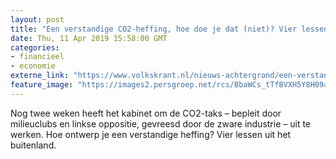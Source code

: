 ```yaml
---
layout: post
title: "Een verstandige CO2-heffing, hoe doe je dat (niet)? Vier lessen uit het buitenland"
date: Thu, 11 Apr 2019 15:58:00 GMT
categories: 
- financieel 
- economie 
externe_link: "https://www.volkskrant.nl/nieuws-achtergrond/een-verstandige-co2-heffing-hoe-doe-je-dat-niet~b723e38e/"
feature_image: "https://images2.persgroep.net/rcs/BbaWCs_tTfBVXH5Y8H09aAhUKgU/diocontent/143153950/_crop/1151/304/3341/3344/_fill/320/320?appId=93a17a8fd81db0de025c8abd1cca1279&quality=0.85"
---
```


Nog twee weken heeft het kabinet om de CO2-taks – bepleit door milieuclubs en linkse oppositie, gevreesd door de zware industrie – uit te werken. Hoe ontwerp je een verstandige heffing? Vier lessen uit het buitenland.
